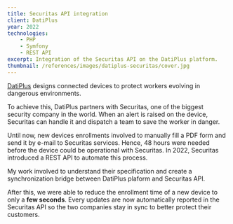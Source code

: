 ```yaml
---
title: Securitas API integration
client: DatiPlus
year: 2022
technologies:
    - PHP
    - Symfony
    - REST API
excerpt: Integration of the Securitas API on the DatiPlus platform.
thumbnail: /references/images/datiplus-securitas/cover.jpg
---
```


[DatiPlus](https://dati-plus.com/) designs connected devices to protect workers evolving in dangerous environments.

To achieve this, DatiPlus partners with Securitas, one of the biggest security company in the world. When an alert is raised on the device, Securitas can handle it and dispatch a team to save the worker in danger.

Until now, new devices enrollments involved to manually fill a PDF form and send it by e-mail to Securitas services. Hence, 48 hours were needed before the device could be operational with Securitas. In 2022, Securitas introduced a REST API to automate this process.

My work involved to understand their specification and create a synchronization bridge between DatiPlus plaform and Securitas API.

After this, we were able to reduce the enrollment time of a new device to only a **few seconds**. Every updates are now automatically reported in the Securitas API so the two companies stay in sync to better protect their customers.
